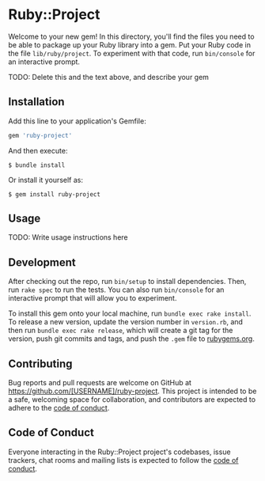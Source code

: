 # Ruby::Project

Welcome to your new gem! In this directory, you'll find the files you need to be able to package up your Ruby library into a gem. Put your Ruby code in the file `lib/ruby/project`. To experiment with that code, run `bin/console` for an interactive prompt.

TODO: Delete this and the text above, and describe your gem

## Installation

Add this line to your application's Gemfile:

```ruby
gem 'ruby-project'
```

And then execute:

    $ bundle install

Or install it yourself as:

    $ gem install ruby-project

## Usage

TODO: Write usage instructions here

## Development

After checking out the repo, run `bin/setup` to install dependencies. Then, run `rake spec` to run the tests. You can also run `bin/console` for an interactive prompt that will allow you to experiment.

To install this gem onto your local machine, run `bundle exec rake install`. To release a new version, update the version number in `version.rb`, and then run `bundle exec rake release`, which will create a git tag for the version, push git commits and tags, and push the `.gem` file to [rubygems.org](https://rubygems.org).

## Contributing

Bug reports and pull requests are welcome on GitHub at https://github.com/[USERNAME]/ruby-project. This project is intended to be a safe, welcoming space for collaboration, and contributors are expected to adhere to the [code of conduct](https://github.com/[USERNAME]/ruby-project/blob/master/CODE_OF_CONDUCT.md).


## Code of Conduct

Everyone interacting in the Ruby::Project project's codebases, issue trackers, chat rooms and mailing lists is expected to follow the [code of conduct](https://github.com/[USERNAME]/ruby-project/blob/master/CODE_OF_CONDUCT.md).
